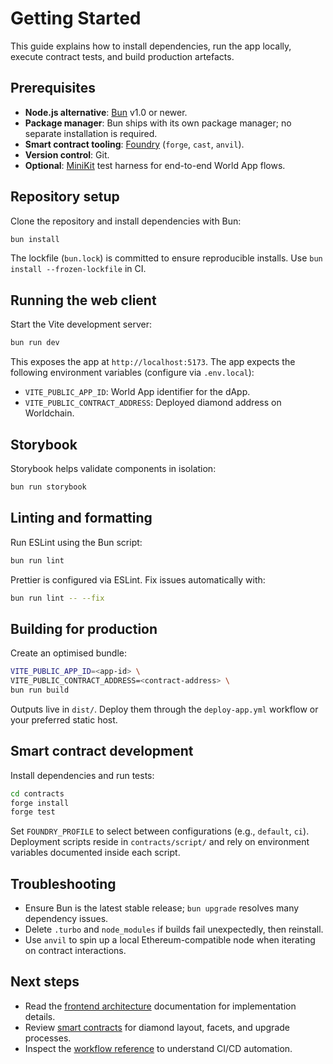 # Getting Started

This guide explains how to install dependencies, run the app locally, execute contract tests, and build production artefacts.

## Prerequisites

- **Node.js alternative**: [Bun](https://bun.sh/) v1.0 or newer.
- **Package manager**: Bun ships with its own package manager; no separate installation is required.
- **Smart contract tooling**: [Foundry](https://book.getfoundry.sh/) (`forge`, `cast`, `anvil`).
- **Version control**: Git.
- **Optional**: [MiniKit](https://docs.worldcoin.org/world-app/minikit) test harness for end-to-end World App flows.

## Repository setup

Clone the repository and install dependencies with Bun:

```bash
bun install
```

The lockfile (`bun.lock`) is committed to ensure reproducible installs. Use `bun install --frozen-lockfile` in CI.

## Running the web client

Start the Vite development server:

```bash
bun run dev
```

This exposes the app at `http://localhost:5173`. The app expects the following environment variables (configure via `.env.local`):

- `VITE_PUBLIC_APP_ID`: World App identifier for the dApp.
- `VITE_PUBLIC_CONTRACT_ADDRESS`: Deployed diamond address on Worldchain.

## Storybook

Storybook helps validate components in isolation:

```bash
bun run storybook
```

## Linting and formatting

Run ESLint using the Bun script:

```bash
bun run lint
```

Prettier is configured via ESLint. Fix issues automatically with:

```bash
bun run lint -- --fix
```

## Building for production

Create an optimised bundle:

```bash
VITE_PUBLIC_APP_ID=<app-id> \
VITE_PUBLIC_CONTRACT_ADDRESS=<contract-address> \
bun run build
```

Outputs live in `dist/`. Deploy them through the `deploy-app.yml` workflow or your preferred static host.

## Smart contract development

Install dependencies and run tests:

```bash
cd contracts
forge install
forge test
```

Set `FOUNDRY_PROFILE` to select between configurations (e.g., `default`, `ci`). Deployment scripts reside in `contracts/script/` and rely on environment variables documented inside each script.

## Troubleshooting

- Ensure Bun is the latest stable release; `bun upgrade` resolves many dependency issues.
- Delete `.turbo` and `node_modules` if builds fail unexpectedly, then reinstall.
- Use `anvil` to spin up a local Ethereum-compatible node when iterating on contract interactions.

## Next steps

- Read the [frontend architecture](./frontend.md) documentation for implementation details.
- Review [smart contracts](./smart-contracts.md) for diamond layout, facets, and upgrade processes.
- Inspect the [workflow reference](./workflows.md) to understand CI/CD automation.
